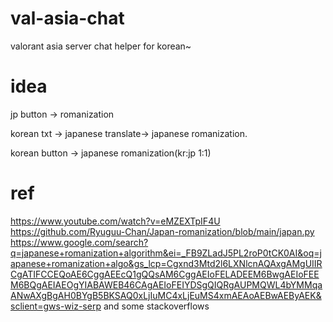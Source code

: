 # val-asia-chat
valorant asia server chat helper for korean~

# idea

jp button -> romanization

korean txt -> japanese translate-> japanese romanization.

korean button -> japanese romanization(kr:jp 1:1)



# ref 

https://www.youtube.com/watch?v=eMZEXTpIF4U
https://github.com/Ryuguu-Chan/Japan-romanization/blob/main/japan.py
https://www.google.com/search?q=japanese+romanization+algorithm&ei=_FB9ZLadJ5PL2roP0tCK0AI&oq=japanese+romanization+algo&gs_lcp=Cgxnd3Mtd2l6LXNlcnAQAxgAMgUIIRCgATIFCCEQoAE6CggAEEcQ1gQQsAM6CggAEIoFELADEEM6BwgAEIoFEEM6BQgAEIAEOgYIABAWEB46CAgAEIoFEIYDSgQIQRgAUPMQWL4bYMMqaANwAXgBgAH0BYgB5BKSAQ0xLjIuMC4xLjEuMS4xmAEAoAEBwAEByAEK&sclient=gws-wiz-serp
and some stackoverflows
